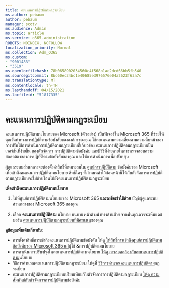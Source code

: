```yaml
---
title: คะแนนการปฏิบัติตามกฎระเบียบ
ms.author: pebaum
author: pebaum
manager: scotv
ms.audience: Admin
ms.topic: article
ms.service: o365-administration
ROBOTS: NOINDEX, NOFOLLOW
localization_priority: Normal
ms.collection: Adm_O365
ms.custom:
- "9001483"
- "3519"
ms.openlocfilehash: 78b0658902034560c4f568b1ae2dcd66bb5fb540
ms.sourcegitcommit: 8bc60ec34bc1e40685e3976576e04a2623f63a7c
ms.translationtype: MT
ms.contentlocale: th-TH
ms.lasthandoff: 04/15/2021
ms.locfileid: "51817335"
---
```

# <a name="compliance-score"></a>คะแนนการปฏิบัติตามกฎระเบียบ

คะแนนการปฏิบัติตามนโยบายของ Microsoft (ตัวอย่าง) เป็นฟีเจอร์ใน Microsoft 365 ที่ช่วยให้คุณวัดท่าทางการปฏิบัติตามข้อบังคับขององค์กรของคุณ ใช้คะแนนตามความเสี่ยงตามความคืบหน้าของการปรับใช้การดําเนินการปฏิบัติตามกฎระเบียบที่เกี่ยวข้อง   คะแนนการปฏิบัติตามกฎระเบียบเป็นเวอร์ชันที่ง่ายขึ้น [ของตัวจัดการ](https://docs.microsoft.com/microsoft-365/compliance/compliance-manager-overview) การปฏิบัติตามข้อบังคับ และมีวิธีที่ง่ายดายในการตรวจสอบความสอดคล้องของการปฏิบัติตามข้อบังคับของคุณ และใช้การดําเนินการเพื่อปรับปรุง 

ผู้ดูแลระบบส่วนกลางจะต้องตั้งค่าสิทธิ์ที่เหมาะสมใน [ศูนย์การปฏิบัติตาม](https://docs.microsoft.com/microsoft-365/security/office-365-security/permissions-in-the-security-and-compliance-center) ข้อบังคับของ Microsoft เพื่อเข้าถึงคะแนนการปฏิบัติตามนโยบาย  สิทธิ์ใดๆ ที่กําหนดค่าไว้ก่อนหน้านี้ให้กับตัวจัดการการปฏิบัติตามกฎระเบียบจะไม่ถ่ายโอนไปยังคะแนนการปฏิบัติตามกฎระเบียบ

**เพื่อเข้าถึงคะแนนการปฏิบัติตามนโยบาย**

1. ไปที่ศูนย์การปฏิบัติตามนโยบายของ Microsoft 365 **และลงชื่อเข้าใช้ด้วย** บัญชีผู้ดูแลระบบส่วนกลางของ Microsoft 365 ของคุณ

2. เลือก **คะแนนการปฏิบัติตาม** นโยบาย บนบานหน้าต่างนําทางด้านซ้าย จากนั้นคุณควรจะเห็นแดชบอร์ด [คะแนนการปฏิบัติตามกฎระเบียบที่มีคะแนน](https://docs.microsoft.com/microsoft-365/compliance/compliance-score-setup#understand-the-compliance-score-dashboard)ของคุณ
 

**ดูข้อมูลเพิ่มเติมเกี่ยวกับ**:

- การตั้งค่าสิทธิ์การเข้าถึงคะแนนการปฏิบัติตามข้อบังคับ ให้ดู [ให้สิทธิ์การเข้าถึงศูนย์การปฏิบัติตามข้อบังคับของ Microsoft 365 แก่](https://docs.microsoft.com/microsoft-365/security/office-365-security/grant-access-to-the-security-and-compliance-center)ผู้ใช้ &การปฏิบัติตามนโยบาย
- การดาเนินการปรับปรุงในคะแนนการปฏิบัติตามนโยบาย  [ให้ดู การสอดคล้องกับคะแนนการปฏิบัติตาม](https://docs.microsoft.com/microsoft-365/compliance/working-with-compliance-score)นโยบาย
- วิธีการคํานวณคะแนนการปฏิบัติตามกฎระเบียบ ให้ดูที่ [วิธีการคํานวณคะแนนการปฏิบัติตาม](https://docs.microsoft.com/microsoft-365/compliance/compliance-score-methodology)กฎระเบียบ
- คะแนนการปฏิบัติตามกฎระเบียบเปรียบเทียบกับตัวจัดการการปฏิบัติตามกฎระเบียบ [ให้ดู ความสัมพันธ์กับตัวจัดการการปฏิบัติตาม](https://docs.microsoft.com/microsoft-365/compliance/compliance-score#relationship-to-compliance-manager)ข้อบังคับ

